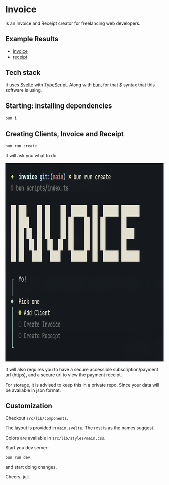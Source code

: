 # Invoice

Is an Invoice and Receipt creator for freelancing web developers.

## Example Results

- [invoice](https://github.com/juji/invoice/blob/main/static/asdf-inv-2025.01.06-1.pdf)
- [receipt](https://github.com/juji/invoice/blob/main/static/asdf-receipt-2025.01.07-1.pdf)

## Tech stack

It uses [Svelte](https://svelte.dev/) with [TypeScript](https://www.typescriptlang.org/).
Along with [bun](https://bun.sh/), for that [$](https://bun.sh/guides/runtime/shell) syntax that this software is using.

## Starting: installing dependencies

```zsh
bun i
```

## Creating Clients, Invoice and Receipt

```zsh
bun run create
```

It will ask you what to do.

<p align="center">
  <img width="842" height="630" src="https://raw.githubusercontent.com/juji/invoice/refs/heads/main/static/screenshot.png">
</p>

It will also requires you to have a secure accessible subscription/payment url (https), and a secure url to view the payment receipt.

For storage, it is advised to keep this in a private repo. Since your data will be available in json format.

## Customization

Checkout `src/lib/components`.

The layout is provided in `main.svelte`. The rest is as the names suggest.

Colors are available in `src/lib/styles/main.css`.

Start you dev server:

```zsh
bun run dev
```
and start doing changes.

Cheers, juji.
